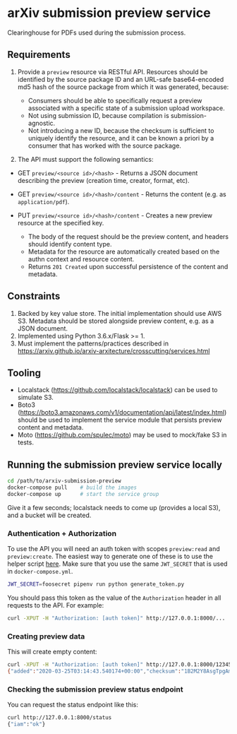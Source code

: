 # arXiv submission preview service

Clearinghouse for PDFs used during the submission process.

## Requirements

1. Provide a ``preview`` resource via RESTful API. Resources should be identified by the source package ID and an URL-safe base64-encoded md5 hash of the source package from which it was generated, because:

   - Consumers should be able to specifically request a preview associated with a specific state of a submission upload workspace.
   - Not using submission ID, because compilation is submission-agnostic.
   - Not introducing a new ID, because the checksum is sufficient to uniquely identify the resource, and it can be known a priori by a consumer that has worked with the source package.

2. The API must support the following semantics:

- GET ``preview/<source id>/<hash>`` - Returns a JSON document describing the preview (creation time, creator, format, etc).
- GET ``preview/<source id>/<hash>/content`` - Returns the content (e.g. as ``application/pdf``).
- PUT ``preview/<source id>/<hash>/content`` - Creates a new preview resource at the specified key.

  - The body of the request should be the preview content, and headers should identify content type.
  - Metadata for the resource are automatically created based on the authn context and resource content.
  - Returns ``201 Created`` upon successful persistence of the content and metadata.


## Constraints

1. Backed by key value store. The initial implementation should use AWS S3. Metadata should be stored alongside preview content, e.g. as a JSON document.
2. Implemented using Python 3.6.x/Flask >= 1.
3. Must implement the patterns/practices described in https://arxiv.github.io/arxiv-arxitecture/crosscutting/services.html


## Tooling

- Localstack (https://github.com/localstack/localstack) can be used to simulate S3.
- Boto3 (https://boto3.amazonaws.com/v1/documentation/api/latest/index.html) should be used to implement the service module that persists preview content and metadata.
- Moto (https://github.com/spulec/moto) may be used to mock/fake S3 in tests.


## Running the submission preview service locally

```bash
cd /path/to/arxiv-submission-preview
docker-compose pull    # build the images
docker-compose up      # start the service group
```

Give it a few seconds; localstack needs to come up (provides a local S3), and
a bucket will be created.


### Authentication + Authorization

To use the API you will need an auth token with scopes ``preview:read`` and
``preview:create``. The easiest way to generate one of these is to use the
helper script
[here](https://github.com/arXiv/arxiv-auth/blob/develop/users/bin/generate-token).
Make sure that you use the same ``JWT_SECRET`` that is used in
``docker-compose.yml``.

```bash
JWT_SECRET=foosecret pipenv run python generate_token.py
```
You should pass this token as the value of the ``Authorization`` header in
all requests to the API. For example:

```bash
curl -XPUT -H "Authorization: [auth token]" http://127.0.0.1:8000/...
```

### Creating preview data

This will create empty content:
```bash
curl -XPUT -H "Authorization: [auth token]" http://127.0.0.1:8000/12345/bar==/content
{"added":"2020-03-25T03:14:43.540174+00:00","checksum":"1B2M2Y8AsgTpgAmY7PhCfg==","size_bytes":0}
```

### Checking the submission preview status endpoint

You can request the status endpoint like this:
```bash
curl http://127.0.0.1:8000/status
{"iam":"ok"}
```
